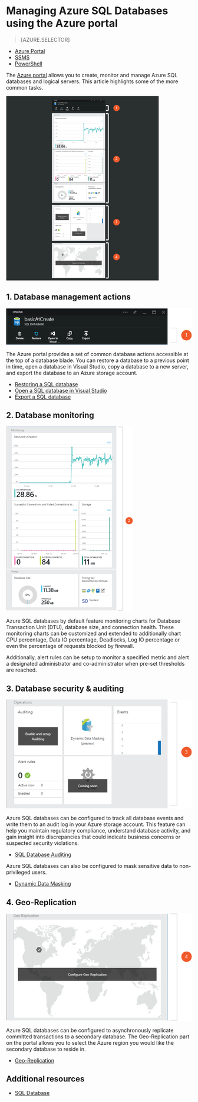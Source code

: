 <properties
	pageTitle="Manage Azure SQL Databases using the Azure Portal"
	description="Learn how to use the Azure Portal to manage a relational database in the cloud using the Azure Portal."
	services="sql-database"
	documentationCenter=""
	authors="stevestein"
	manager="jhubbard"
	editor=""/>

<tags
	ms.service="sql-database"
	ms.devlang="NA"
	ms.workload="data-management"
	ms.topic="article"
	ms.tgt_pltfrm="NA"
	ms.date="05/20/2016"
	ms.author="sstein"/>


# Managing Azure SQL Databases using the Azure portal


> [AZURE.SELECTOR]
- [Azure Portal](sql-database-manage-portal.md)
- [SSMS](sql-database-manage-azure-ssms.md)
- [PowerShell](sql-database-command-line-tools.md)

The [Azure portal](https://portal.azure.com/) allows you to create, monitor and manage Azure SQL databases and logical servers. This article highlights some of the more common tasks.

![Database Overview](./media/sql-database-manage-portal/sqldatabase_annotated.png)

## 1. Database management actions

![Db management actions](./media/sql-database-manage-portal/sqldatabase_actions.png)

The Azure portal provides a set of common database actions accessible at the top of a database blade. You can restore a database to a previous point in time, open a database in Visual Studio, copy a database to a new server, and export the database to an Azure storage account.

- [Restoring a SQL database](sql-database-user-error-recovery.md)
- [Open a SQL database in Visual Studio](sql-database-connect-query.md)
- [Export a SQL database](sql-database-export.md)

## 2. Database monitoring

![Database monitoring](./media/sql-database-manage-portal/sqldatabase_monitoring.png)

Azure SQL databases by default feature monitoring charts for Database Transaction Unit (DTU), database size, and connection health. These monitoring charts can be customized and extended to additionally chart CPU percentage, Data IO percentage, Deadlocks, Log IO percentage or even the percentage of requests blocked by firewall.

Additionally, alert rules can be setup to monitor a specified metric and alert a designated administrator and co-administrator when pre-set thresholds are reached.

## 3. Database security & auditing

![Database security](./media/sql-database-manage-portal/sqldatabase_security.png)

Azure SQL databases can be configured to track all database events and write them to an audit log in your Azure storage account. This feature can help you maintain regulatory compliance, understand database activity, and gain insight into discrepancies that could indicate business concerns or suspected security violations.

- [SQL Database Auditing](sql-database-auditing-get-started.md)

Azure SQL databases can also be configured to mask sensitive data to non-privileged users.

- [Dynamic Data Masking](sql-database-dynamic-data-masking-get-started.md)


## 4. Geo-Replication

![Geo-Replication](./media/sql-database-manage-portal/sqldatabase_georeplication.png)

Azure SQL databases can be configured to asynchronously replicate committed transactions to a secondary database. The Geo-Replication part on the portal allows you to select the Azure region you would like the secondary database to reside in. 

- [Geo-Replication](sql-database-geo-replication-overview.md)



## Additional resources

- [SQL Database](sql-database-technical-overview.md)
